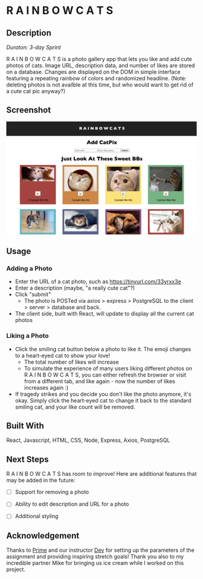 # R A I N B O W C A T S


## Description

*Duraton: 3-day Sprint*

R A I N B O W C A T S  is a photo gallery app that lets you like and add cute photos of cats. Image URL, description data, and number of likes are stored on a database. Changes are displayed on the DOM in simple interface featuring a repeating rainbow of colors and randomized headline. (Note: deleting photos is not availble at this time, but who would want to get rid of a cute cat pic anyway?)


## Screenshot    
![Screenshot](RAINBOWCATSscreenshot.png)


## Usage

### Adding a Photo
* Enter the URL of a cat photo, such as https://tinyurl.com/33yrxx3e
* Enter a description (maybe, "a really cute cat"?)
* Click "submit"
  * The photo is POSTed via axios > express > PostgreSQL to the client > server > database and back. 
* The client side, built with React, will update to display all the current cat photos

### Liking a Photo
* Click the smiling cat button below a photo to like it. The emoji changes to a heart-eyed cat to show your love!
  * The total number of likes will increase
  * To simulate the experience of many users liking different photos on  R A I N B O W C A T S, you can either refresh the browser or visit from a different tab, and like again - now the number of likes increases again :)
* If tragedy strikes and you decide you don't like the photo anymore, it's okay. Simply click the heart-eyed cat to change it back to the standard smiling cat, and your like count will be removed.


## Built With

React, Javascript, HTML, CSS, Node, Express, Axios, PostgreSQL


## Next Steps

R A I N B O W C A T S  has room to improve! Here are additional features that may be added in the future:
- [ ] Support for removing a photo
- [ ] Ability to edit description and URL for a photo
- [ ] Additional styling 


## Acknowledgement 

Thanks to [Prime](https://github.com/PrimeAcademy/ "Prime") and our instructor [Dev](https://github.com/devjanaprime/ "Dev") for setting up the parameters of the assignment and providing inspiring stretch goals! Thank you also to my incredible partner Mike for bringing us ice cream while I worked on this project.


